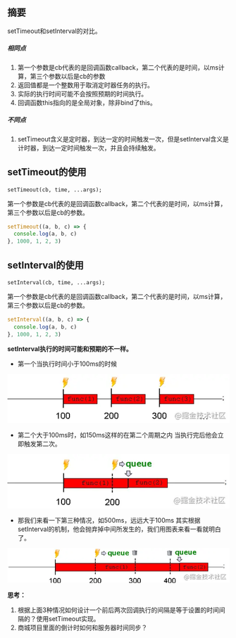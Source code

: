 ## 摘要

setTimeout和setInterval的对比。

##### 相同点

1. 第一个参数是cb代表的是回调函数callback，第二个代表的是时间，以ms计算，第三个参数以后是cb的参数
2. 返回值都是一个整数用于取消定时器任务的执行。
3. 实际的执行时间可能不会按照预期的时间执行。
4. 回调函数this指向的是全局对象，除非bind了this。

##### 不同点

1. setTimeout含义是定时器，到达一定的时间触发一次，但是setInterval含义是计时器，到达一定时间触发一次，并且会持续触发。

## setTimeout的使用

```
setTimeout(cb, time, ...args);
```

第一个参数是cb代表的是回调函数callback，第二个代表的是时间，以ms计算，第三个参数以后是cb的参数。

```javascript
setTimeout((a, b, c) => {
  console.log(a, b, c)
}, 1000, 1, 2, 3)
```



## setInterval的使用

```
setInterval(cb, time, ...args);
```

第一个参数是cb代表的是回调函数callback，第二个代表的是时间，以ms计算，第三个参数以后是cb的参数。

```javascript
setInterval((a, b, c) => {
  console.log(a, b, c)
}, 1000, 1, 2, 3)
```

**setInterval执行的时间可能和预期的不一样。**

- 第一个当执行时间小于100ms的时候

![小于100ms](image/86cae25cc382badfe4eec7bd35f4ef39~tplv-t2oaga2asx-watermark.awebp)

- 第二个大于100ms时，如150ms这样的在第二个周期之内
  当执行完后他会立即触发第二次。

![100ms～200ms之间](image/9146cb788bb357bdb62f3facc2c12613~tplv-t2oaga2asx-watermark.awebp)

- 那我们来看一下第三种情况，如500ms，远远大于100ms
  其实根据setInterval的机制，他会抛弃掉中间所发生的，我们用图表来看一看就明白了。

![远大于100ms](image/a6b701087bdae23192cfec76421e8ac0~tplv-t2oaga2asx-watermark.awebp)



**思考：** 

1. 根据上面3种情况如何设计一个前后两次回调执行的间隔是等于设置的时间间隔的？使用setTimeout实现。
2. 商城项目里面的倒计时如何和服务器时间同步？